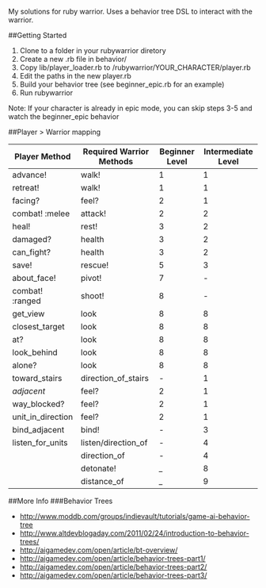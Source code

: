 My solutions for ruby warrior. Uses a behavior tree DSL to interact with the warrior.

##Getting Started
1. Clone to a folder in your rubywarrior diretory
2. Create a new .rb file in behavior/
3. Copy lib/player_loader.rb to /rubywarrior/YOUR_CHARACTER/player.rb
4. Edit the paths in the new player.rb
4. Build your behavior tree (see beginner_epic.rb for an example)
5. Run rubywarrior

Note: If your character is already in epic mode, you can skip steps 3-5 and watch the beginner_epic behavior

##Player > Warrior mapping

Player Method     | Required Warrior Methods  | Beginner Level  | Intermediate Level
-------------     | ------------------------  | --------------  | ------------------
advance!          | walk!                     | 1               | 1
retreat!          | walk!                     | 1               | 1
facing?           | feel?                     | 2               | 1
combat! :melee    | attack!                   | 2               | 2
heal!             | rest!                     | 3               | 2
damaged?          | health                    | 3               | 2
can_fight?        | health                    | 3               | 2
save!             | rescue!                   | 5               | 3
about_face!       | pivot!                    | 7               | -
combat! :ranged   | shoot!                    | 8               | -
get_view          | look                      | 8               | 8
closest_target    | look                      | 8               | 8
at?               | look                      | 8               | 8
look_behind       | look                      | 8               | 8
alone?            | look                      | 8               | 8
toward_stairs     | direction_of_stairs       | -               | 1
*adjacent*        | feel?                     | 2               | 1
way_blocked?      | feel?                     | 2               | 1
unit_in_direction | feel?                     | 2               | 1
bind_adjacent     | bind!                     | -               | 3
listen_for_units  | listen/direction_of       | -               | 4
                  | direction_of              | -               | 4
                  | detonate!                 | _               | 8
                  | distance_of               | _               | 9
##More Info
###Behavior Trees
- http://www.moddb.com/groups/indievault/tutorials/game-ai-behavior-tree
- http://www.altdevblogaday.com/2011/02/24/introduction-to-behavior-trees/
- http://aigamedev.com/open/article/bt-overview/
- http://aigamedev.com/open/article/behavior-trees-part1/
- http://aigamedev.com/open/article/behavior-trees-part2/
- http://aigamedev.com/open/article/behavior-trees-part3/
